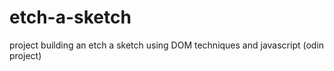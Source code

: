 # etch-a-sketch
project building an etch a sketch using DOM techniques and javascript (odin project)
